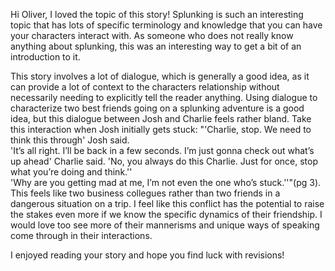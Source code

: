 
Hi Oliver,
I loved the topic of this story! Splunking is such an interesting topic that has lots of specific terminology and knowledge that you can have your characters interact with. As someone who does not really know anything about splunking, this was an interesting way to get a bit of an introduction to it.

This story involves a lot of dialogue, which is generally a good idea, as it can provide a lot of context to the characters relationship without necessarily needing to explicitly tell the reader anything. Using dialogue to characterize two best friends going on a splunking adventure is a good idea, but this dialogue between Josh and Charlie feels rather bland. Take this interaction when Josh initially gets stuck: "'Charlie, stop. We need to think this through' Josh said.  
'It’s all right. I’ll be back in a few seconds. I’m just gonna check out what’s up ahead' Charlie said. 'No, you always do this Charlie. Just for once, stop what you’re doing and think.''  
'Why are you getting mad at me, I’m not even the one who’s stuck.''"(pg 3). This feels like two business collegues rather than two friends in a dangerous situation on a trip. I feel like this conflict has the potential to raise the stakes even more if we know the specific dynamics of their friendship. I would love too see more of their mannerisms and unique ways of speaking come through in their interactions. 

I enjoyed reading your story and hope you find luck with revisions!